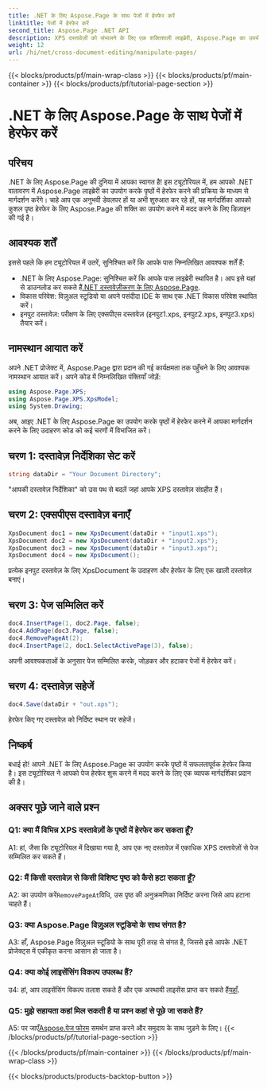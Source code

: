 ```yaml
---
title: .NET के लिए Aspose.Page के साथ पेजों में हेरफेर करें
linktitle: पेजों में हेरफेर करें
second_title: Aspose.Page .NET API
description: XPS दस्तावेज़ों को संभालने के लिए एक शक्तिशाली लाइब्रेरी, Aspose.Page का उपयोग करके .NET में पेज हेरफेर का अन्वेषण करें। कुशल परिणामों के लिए हमारी चरण-दर-चरण मार्गदर्शिका का पालन करें।
weight: 12
url: /hi/net/cross-document-editing/manipulate-pages/
---
```


{{< blocks/products/pf/main-wrap-class >}}
{{< blocks/products/pf/main-container >}}
{{< blocks/products/pf/tutorial-page-section >}}

# .NET के लिए Aspose.Page के साथ पेजों में हेरफेर करें

## परिचय

.NET के लिए Aspose.Page की दुनिया में आपका स्वागत है! इस ट्यूटोरियल में, हम आपको .NET वातावरण में Aspose.Page लाइब्रेरी का उपयोग करके पृष्ठों में हेरफेर करने की प्रक्रिया के माध्यम से मार्गदर्शन करेंगे। चाहे आप एक अनुभवी डेवलपर हों या अभी शुरुआत कर रहे हों, यह मार्गदर्शिका आपको कुशल पृष्ठ हेरफेर के लिए Aspose.Page की शक्ति का उपयोग करने में मदद करने के लिए डिज़ाइन की गई है।

## आवश्यक शर्तें

इससे पहले कि हम ट्यूटोरियल में उतरें, सुनिश्चित करें कि आपके पास निम्नलिखित आवश्यक शर्तें हैं:

-  .NET के लिए Aspose.Page: सुनिश्चित करें कि आपके पास लाइब्रेरी स्थापित है। आप इसे यहां से डाउनलोड कर सकते हैं[.NET दस्तावेज़ीकरण के लिए Aspose.Page](https://reference.aspose.com/page/net/).
- विकास परिवेश: विज़ुअल स्टूडियो या अपने पसंदीदा IDE के साथ एक .NET विकास परिवेश स्थापित करें।
- इनपुट दस्तावेज़: परीक्षण के लिए एक्सपीएस दस्तावेज़ (इनपुट1.xps, इनपुट2.xps, इनपुट3.xps) तैयार करें।

## नामस्थान आयात करें

अपने .NET प्रोजेक्ट में, Aspose.Page द्वारा प्रदान की गई कार्यक्षमता तक पहुँचने के लिए आवश्यक नामस्थान आयात करें। अपने कोड में निम्नलिखित पंक्तियाँ जोड़ें:

```csharp
using Aspose.Page.XPS;
using Aspose.Page.XPS.XpsModel;
using System.Drawing;
```

अब, आइए .NET के लिए Aspose.Page का उपयोग करके पृष्ठों में हेरफेर करने में आपका मार्गदर्शन करने के लिए उदाहरण कोड को कई चरणों में विभाजित करें।

## चरण 1: दस्तावेज़ निर्देशिका सेट करें

```csharp
string dataDir = "Your Document Directory";
```

"आपकी दस्तावेज़ निर्देशिका" को उस पथ से बदलें जहां आपके XPS दस्तावेज़ संग्रहीत हैं।

## चरण 2: एक्सपीएस दस्तावेज़ बनाएँ

```csharp
XpsDocument doc1 = new XpsDocument(dataDir + "input1.xps");
XpsDocument doc2 = new XpsDocument(dataDir + "input2.xps");
XpsDocument doc3 = new XpsDocument(dataDir + "input3.xps");
XpsDocument doc4 = new XpsDocument();
```

प्रत्येक इनपुट दस्तावेज़ के लिए XpsDocument के उदाहरण और हेरफेर के लिए एक खाली दस्तावेज़ बनाएं।

## चरण 3: पेज सम्मिलित करें

```csharp
doc4.InsertPage(1, doc2.Page, false);
doc4.AddPage(doc3.Page, false);
doc4.RemovePageAt(2);
doc4.InsertPage(2, doc1.SelectActivePage(3), false);
```

अपनी आवश्यकताओं के अनुसार पेज सम्मिलित करके, जोड़कर और हटाकर पेजों में हेरफेर करें।

## चरण 4: दस्तावेज़ सहेजें

```csharp
doc4.Save(dataDir + "out.xps");
```

हेरफेर किए गए दस्तावेज़ को निर्दिष्ट स्थान पर सहेजें।

## निष्कर्ष

बधाई हो! आपने .NET के लिए Aspose.Page का उपयोग करके पृष्ठों में सफलतापूर्वक हेरफेर किया है। इस ट्यूटोरियल ने आपको पेज हेरफेर शुरू करने में मदद करने के लिए एक व्यापक मार्गदर्शिका प्रदान की है।

## अक्सर पूछे जाने वाले प्रश्न

### Q1: क्या मैं विभिन्न XPS दस्तावेज़ों के पृष्ठों में हेरफेर कर सकता हूँ?

A1: हां, जैसा कि ट्यूटोरियल में दिखाया गया है, आप एक नए दस्तावेज़ में एकाधिक XPS दस्तावेज़ों से पेज सम्मिलित कर सकते हैं।

### Q2: मैं किसी दस्तावेज़ से किसी विशिष्ट पृष्ठ को कैसे हटा सकता हूँ?

 A2: का उपयोग करें`RemovePageAt`विधि, उस पृष्ठ की अनुक्रमणिका निर्दिष्ट करना जिसे आप हटाना चाहते हैं।

### Q3: क्या Aspose.Page विज़ुअल स्टूडियो के साथ संगत है?

A3: हाँ, Aspose.Page विज़ुअल स्टूडियो के साथ पूरी तरह से संगत है, जिससे इसे आपके .NET प्रोजेक्ट्स में एकीकृत करना आसान हो जाता है।

### Q4: क्या कोई लाइसेंसिंग विकल्प उपलब्ध हैं?

 उ4: हां, आप लाइसेंसिंग विकल्प तलाश सकते हैं और एक अस्थायी लाइसेंस प्राप्त कर सकते हैं[यहाँ](https://purchase.aspose.com/temporary-license/).

### Q5: मुझे सहायता कहां मिल सकती है या प्रश्न कहां से पूछे जा सकते हैं?

 A5: पर जाएँ[Aspose.पेज फोरम](https://forum.aspose.com/c/page/39) समर्थन प्राप्त करने और समुदाय के साथ जुड़ने के लिए।
{{< /blocks/products/pf/tutorial-page-section >}}

{{< /blocks/products/pf/main-container >}}
{{< /blocks/products/pf/main-wrap-class >}}

{{< blocks/products/products-backtop-button >}}
